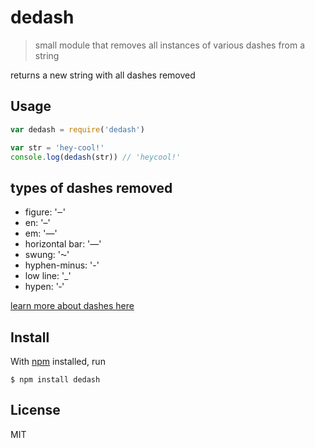 # dedash

> small module that removes all instances of various dashes from a string

returns a new string with all dashes removed

## Usage

```js
var dedash = require('dedash')

var str = 'hey-cool!'
console.log(dedash(str)) // 'heycool!'
```

## types of dashes removed

 * figure: '‒'
 * en: '–'
 * em: '—'
 * horizontal bar: '―'
 * swung: '⁓'
 * hyphen-minus: '-'
 * low line: '_'
 * hypen: '‐' 

[learn more about dashes here](https://en.wikipedia.org/wiki/Dash)


## Install

With [npm](https://npmjs.org/) installed, run

```
$ npm install dedash
```


## License

MIT

